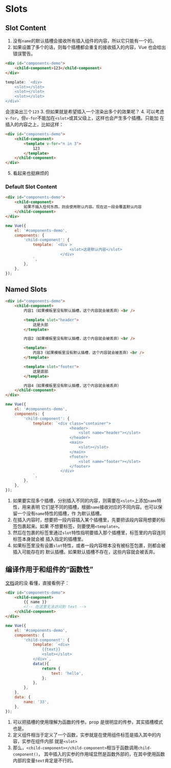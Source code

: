 # Slots

## Slot Content
1. 没有`name`的默认插槽会接收所有插入组件的内容，所以它只能有一个的。
2. 如果设置了多个的话，则每个插槽都会重复的接收插入的内容，Vue 也会给出错误警告。
```html
<div id="components-demo">
    <child-component>123</child-component>
</div>
```
```js
template: `<div>
    <slot></slot>
    <slot></slot>
    <slot></slot>
</div>`
```
会渲染出三个`123`
3. 但如果就是希望插入一个渲染出多个的效果呢？
4. 可以考虑`v-for`，但`v-for`不能加在`<slot>`或其父级上，这样也会产生多个插槽。只能加
在插入的内容之上，比如这样：
```html
<div id="components-demo">
    <child-component>
        <template v-for="n in 3">
            123
        </template>
    </child-component>
</div>
```
5. 看起来也挺麻烦的

### Default Slot Content
```html
<div id="components-demo">
    <child-component>
        如果不插入任何东西，则会使用默认内容。现在这一段会覆盖默认内容
    </child-component>
</div>
```
```js
new Vue({
    el: '#components-demo',
    components: {
        'child-component': {
            template: `<div >
                            <slot>这是默认内容</slot>
                        </div>
            `,
        },
    },
});
```


## Named Slots
```html
<div id="components-demo">
    <child-component>
        内容1（如果模板里没有默认插槽，这个内容就会被丢弃）<br />

        <template slot="header">
            这是头部
        </template>

        内容2（如果模板里没有默认插槽，这个内容就会被丢弃）<br />

        <template>
            内容3（如果模板里没有默认插槽，这个内容就会被丢弃）<br />
        </template>

        <template slot="footer">
            这是底部
        </template>

        内容4（如果模板里没有默认插槽，这个内容就会被丢弃）
    </child-component>
</div>
```
```js
new Vue({
    el: '#components-demo',
    components: {
        'child-component': {
            template: `<div class="container">
                            <header>
                                <slot name="header"></slot>
                            </header>
                            <main>
                                <slot></slot>
                            </main>
                            <footer>
                                <slot name="footer"></slot>
                            </footer>
                        </div>
            `,
        },
    },
});
```
1. 如果要实现多个插槽，分别插入不同的内容，则需要在`<slot>`上添加`name`特性，用来表明
它们是不同的插槽，根据`name`接收对应的不同内容。也可以保留一个没有`name`特性的插槽，作
为默认插槽。
2. 在插入内容时，想要把一段内容插入某个插槽里，先要把该段内容用想要的标签包裹起来。如果
不想要标签，则要使用`<template>`。
3. 然后在包裹的标签里通过`slot`特性指明要插入那个插槽里，标签里的内容连同标签本身就会被
插入指定的插槽里。
4. 如果标签里没有设置`slot`特性，或者一段内容根本没有被标签包裹，则都会被插入可能存在的
默认插槽。如果默认插槽不存在，这些内容就会被丢弃。



## 编译作用于和组件的“函数性”
[文档](https://vuejs.org/v2/guide/components-slots.html#Compilation-Scope)说的没
看懂，直接看例子：
```html
<div id="components-demo">
    <child-component>
        {{ name }}
        <!-- 在这里无法访问到 text -->
    </child-component>
</div>
```
```js
new Vue({
    el: '#components-demo',
    components: {
        'child-component': {
            template: `<div>
                {{text}}
                <slot></slot>
            </div>`,
            data(){
                return {
                    text: 'hello',
                };
            },
        },
    },
    data: {
        name: '33',
    },
});
```
1. 可以把插槽的使用理解为函数的传参。prop 是很明显的传参，其实插槽模式也是。
2. 定义组件相当于定义了一个函数，实参就是在使用组件标签是插入其中的内容，实参在组件内部
就是`<slot>`
3. 那么，`<child-component></child-component>`相当于函数调用`child-component()`，
其中插入的实参的作用域显然是函数外部的，在其中使用函数内部的变量`text`肯定是不行的。
